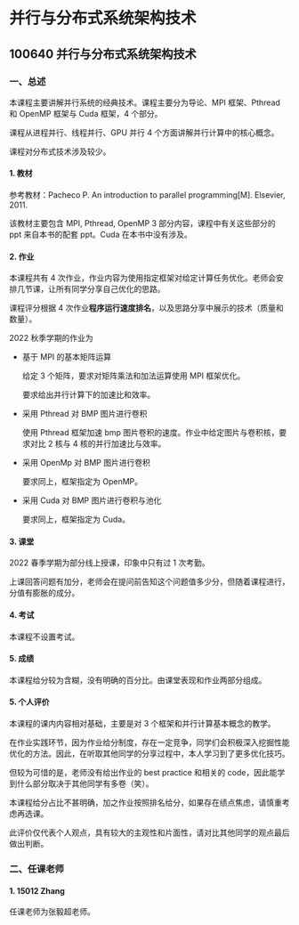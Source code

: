 # 并行与分布式系统架构技术

## 100640 并行与分布式系统架构技术

### 一、总述

本课程主要讲解并行系统的经典技术。课程主要分为导论、MPI 框架、Pthread 和 OpenMP 框架与 Cuda 框架，4 个部分。

课程从进程并行、线程并行、GPU 并行 4 个方面讲解并行计算中的核心概念。

课程对分布式技术涉及较少。

#### 1. 教材

参考教材：Pacheco P. An introduction to parallel programming[M]. Elsevier, 2011.

该教材主要包含 MPI, Pthread, OpenMP 3 部分内容，课程中有关这些部分的 ppt 来自本书的配套 ppt。Cuda 在本书中没有涉及。

#### 2. 作业

本课程共有 4 次作业，作业内容为使用指定框架对给定计算任务优化。老师会安排几节课，让所有同学分享自己优化的思路。

课程评分根据 4 次作业**程序运行速度排名**，以及思路分享中展示的技术（质量和数量）。

2022 秋季学期的作业为

* 基于 MPI 的基本矩阵运算

    给定 3 个矩阵，要求对矩阵乘法和加法运算使用 MPI 框架优化。

    要求给出并行计算下的加速比和效率。

* 采用 Pthread 对 BMP 图片进行卷积

    使用 Pthread 框架加速 bmp 图片卷积的速度。作业中给定图片与卷积核，要求对比 2 核与 4 核的并行加速比与效率。

* 采用 OpenMp 对 BMP 图片进行卷积

    要求同上，框架指定为 OpenMP。

* 采用 Cuda 对 BMP 图片进行卷积与池化

    要求同上，框架指定为 Cuda。

#### 3. 课堂

2022 春季学期为部分线上授课，印象中只有过 1 次考勤。

上课回答问题有加分，老师会在提问前告知这个问题值多少分，但随着课程进行，分值有膨胀的成分。

#### 4. 考试

本课程不设置考试。

#### 5. 成绩

本课程给分较为含糊，没有明确的百分比。由课堂表现和作业两部分组成。

#### 5. 个人评价

本课程的课内内容相对基础，主要是对 3 个框架和并行计算基本概念的教学。

在作业实践环节，因为作业给分制度，存在一定竞争，同学们会积极深入挖掘性能优化的方法。因此，在听取其他同学的分享过程中，本人学习到了更多优化技巧。

但较为可惜的是，老师没有给出作业的 best practice 和相关的 code，因此能学到什么部分取决于其他同学有多卷（笑）。

本课程给分占比不甚明确，加之作业按照排名给分，如果存在绩点焦虑，请慎重考虑再选课。

此评价仅代表个人观点，具有较大的主观性和片面性，请对比其他同学的观点最后做出判断。

### 二、任课老师

#### 1. 15012 Zhang

任课老师为张毅超老师。
